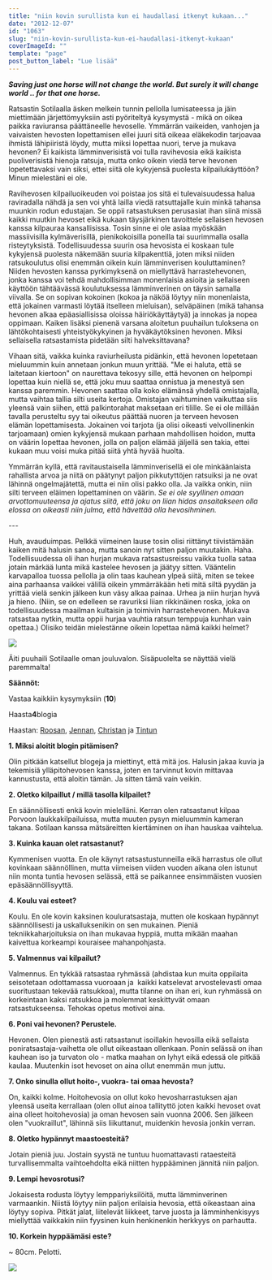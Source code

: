 ```yaml
---
title: "niin kovin surullista kun ei haudallasi itkenyt kukaan..."
date: "2012-12-07"
id: "1063"
slug: "niin-kovin-surullista-kun-ei-haudallasi-itkenyt-kukaan"
coverImageId: ""
template: "page"
post_button_label: "Lue lisää"
---
```


**_Saving just one horse will not change the world. But surely it will change world .. for that one horse._**  
  
Ratsastin Sotilaalla äsken melkein tunnin pellolla lumisateessa ja jäin miettimään järjettömyyksiin asti pyöriteltyä kysymystä - mikä on oikea paikka raviuransa päättäneelle hevoselle. Ymmärrän vaikeiden, vanhojen ja vaivaisten hevosten lopettamisen ellei juuri sitä oikeaa eläkekodin tarjoavaa ihmistä lähipiiristä löydy, mutta miksi lopettaa nuori, terve ja mukava hevonen? Ei kaikista lämminverisistä voi tulla ravihevosia eikä kaikista puoliverisistä hienoja ratsuja, mutta onko oikein viedä terve hevonen lopetettavaksi vain siksi, ettei siitä ole kykyjensä puolesta kilpailukäyttöön? Minun mielestäni ei ole.  
  
Ravihevosen kilpailuoikeuden voi poistaa jos sitä ei tulevaisuudessa halua raviradalla nähdä ja sen voi yhtä lailla viedä ratsuttajalle kuin minkä tahansa muunkin rodun edustajan. Se oppii ratsastuksen perusasiat ihan siinä missä kaikki muutkin hevoset eikä kukaan täysjärkinen tavoittele sellaisen hevosen kanssa kilpauraa kansallisissa. Tosin sinne ei ole asiaa myöskään massiivisilla kylmäverisillä, pienikokoisilla poneilla tai suurimmalla osalla risteytyksistä. Todellisuudessa suurin osa hevosista ei koskaan tule kykyjensä puolesta näkemään suuria kilpakenttiä, joten miksi niiden ratsukoulutus olisi enemmän oikein kuin lämminverisen kouluttaminen? Niiden hevosten kanssa pyrkimyksenä on miellyttävä harrastehevonen, jonka kanssa voi tehdä mahdollisimman monenlaisia asioita ja sellaiseen käyttöön tähtäävässä koulutuksessa lämminverinen on täysin samalla viivalla. Se on sopivan kokoinen (kokoa ja näköä löytyy niin monenlaista, että jokainen varmasti löytää itselleen mieluisan), selväpäinen (mikä tahansa hevonen alkaa epäasiallisissa oloissa häiriökäyttäytyä) ja innokas ja nopea oppimaan. Kaiken lisäksi pienenä varsana aloitetun puuhailun tuloksena on lähtökohtaisesti yhteistyökykyinen ja hyväkäytöksinen hevonen. Miksi sellaisella ratsastamista pidetään silti halveksittavana?  
  
Vihaan sitä, vaikka kuinka raviurheilusta pidänkin, että hevonen lopetetaan mieluummin kuin annetaan jonkun muun yrittää. "Me ei haluta, että se laitetaan kiertoon" on naurettava tekosyy sille, että hevonen on helpompi lopettaa kuin niellä se, että joku muu saattaa onnistua ja menestyä sen kanssa paremmin. Hevonen saattaa olla koko elämänsä yhdellä omistajalla, mutta vaihtaa tallia silti useita kertoja. Omistajan vaihtuminen vaikuttaa siis yleensä vain siihen, että palkintorahat maksetaan eri tilille. Se ei ole millään tavalla perusteltu syy tai oikeutus päättää nuoren ja terveen hevosen elämän lopettamisesta. Jokainen voi tarjota (ja olisi oikeasti velvollinenkin tarjoamaan) omien kykyjensä mukaan parhaan mahdollisen hoidon, mutta on väärin lopettaa hevonen, jolla on paljon elämää jäljellä sen takia, ettei kukaan muu voisi muka pitää siitä yhtä hyvää huolta.  
  
Ymmärrän kyllä, että ravitaustaisella lämminverisellä ei ole minkäänlaista rahallista arvoa ja niitä on päätynyt paljon pikkutyttöjen ratsuiksi ja ne ovat lähinnä ongelmajätettä, mutta ei niin olisi pakko olla. Ja vaikka onkin, niin silti terveen eläimen lopettaminen on väärin. _Se ei ole syyllinen omaan arvottomuuteensa ja ajatus siitä, että joku on liian hidas ansaitakseen olla elossa on oikeasti niin julma, että hävettää olla hevosihminen._  
  
\--- 
  
Huh, avauduimpas. Pelkkä viimeinen lause tosin olisi riittänyt tiivistämään kaiken mitä halusin sanoa, mutta sanoin nyt sitten paljon muutakin. Haha. Todellisuudessa oli ihan hurjan mukava ratsastusreissu vaikka tuolla sataa jotain märkää lunta mikä kastelee hevosen ja jäätyy sitten. Vääntelin karvapalloa tuossa pellolla ja olin taas kauhean ylpeä siitä, miten se tekee aina parhaansa vaikkei välillä oikein ymmärräkään heti mitä siltä pyydän ja yrittää vielä senkin jälkeen kun väsy alkaa painaa. Urhea ja niin hurjan hyvä ja hieno. (Niin, se on edelleen se ravuriksi liian rikkinäinen roska, joka on todellisuudessa maailman kultaisin ja toimivin harrastehevonen. Mukava ratsastaa nytkin, mutta oppii hurjaa vauhtia ratsun temppuja kunhan vain opettaa.) Olisiko teidän mielestänne oikein lopettaa nämä kaikki helmet?  
  

[![](/images/IMG_0301y.JPG)](http://2.bp.blogspot.com/-MoCISJgz1Qo/UMIUgd-1i6I/AAAAAAAADKw/Wp3YpAoJoYc/s1600/IMG_0301y.JPG)

Äiti puuhaili Sotilaalle oman jouluvalon. Sisäpuolelta se näyttää vielä paremmalta!

  
  

**Säännöt:**

Vastaa kaikkiin kysymyksiin (**10**)

Haasta**4**blogia

Haastan: [Roosan](http://sanoinkuvaamaton.blogspot.fi/), [Jennan](http://all-these-ups-and-downs.blogspot.fi/), [Christan](http://kilpasilakka.blogspot.fi/) ja [Tintun](http://puskaponi.blogspot.fi/)

  

**1\. Miksi aloitit blogin pitämisen?**

Olin pitkään katsellut blogeja ja miettinyt, että mitä jos. Halusin jakaa kuvia ja tekemisiä ylläpitohevosen kanssa, joten en tarvinnut kovin mittavaa kannustusta, että aloitin tämän. Ja sitten tämä vain veikin.

  

**2\. Oletko kilpaillut / millä tasolla kilpailet?**

En säännöllisesti enkä kovin mielelläni. Kerran olen ratsastanut kilpaa Porvoon laukkakilpailuissa, mutta muuten pysyn mieluummin kameran takana. Sotilaan kanssa mätsäreitten kiertäminen on ihan hauskaa vaihtelua.

  

**3\. Kuinka kauan olet ratsastanut?**

Kymmenisen vuotta. En ole käynyt ratsastustunneilla eikä harrastus ole ollut kovinkaan säännöllinen, mutta viimeisen viiden vuoden aikana olen istunut niin monta tuntia hevosen selässä, että se paikannee ensimmäisten vuosien epäsäännöllisyyttä.

  

**4\. Koulu vai esteet?**

Koulu. En ole kovin kaksinen kouluratsastaja, mutten ole koskaan hypännyt säännöllisesti ja uskalluksenikin on sen mukainen. Pieniä tekniikkaharjoituksia on ihan mukavaa hyppiä, mutta mikään maahan kaivettua korkeampi kouraisee mahanpohjasta.

  

**5\. Valmennus vai kilpailut?**

Valmennus. En tykkää ratsastaa ryhmässä (ahdistaa kun muita oppilaita seisotetaan odottamassa vuoroaan ja  kaikki katselevat arvostelevasti omaa suoritustaan tekevää ratsukkoa), mutta tilanne on ihan eri, kun ryhmässä on korkeintaan kaksi ratsukkoa ja molemmat keskittyvät omaan ratsastukseensa. Tehokas opetus motivoi aina.

  

**6\. Poni vai hevonen? Perustele.**

Hevonen. Olen pienestä asti ratsastanut isoillakin hevosilla eikä sellaista poniratsastaja-vaihetta ole ollut oikeastaan ollenkaan. Ponin selässä on ihan kauhean iso ja turvaton olo - matka maahan on lyhyt eikä edessä ole pitkää kaulaa. Muutenkin isot hevoset on aina ollut enemmän mun juttu.

  

**7\. Onko sinulla ollut hoito-, vuokra- tai omaa hevosta?**

On, kaikki kolme. Hoitohevosia on ollut koko hevosharrastuksen ajan yleensä useita kerrallaan (olen ollut ainoa tallityttö joten kaikki hevoset ovat aina olleet hoitohevosia) ja oman hevosen sain vuonna 2006. Sen jälkeen olen "vuokraillut", lähinnä siis liikuttanut, muidenkin hevosia jonkin verran.

  

**8\. Oletko hypännyt maastoesteitä?**

Jotain pieniä juu. Jostain syystä ne tuntuu huomattavasti rataesteitä turvallisemmalta vaihtoehdolta eikä niitten hyppääminen jännitä niin paljon.

  

**9\. Lempi hevosrotusi?**

Jokaisesta rodusta löytyy lemppariyksilöitä, mutta lämminverinen varmaankin. Niistä löytyy niin paljon erilaisia hevosia, että oikeastaan aina löytyy sopiva. Pitkät jalat, liitelevät liikkeet, tarve juosta ja lämminhenkisyys miellyttää vaikkakin niin fyysinen kuin henkinenkin herkkyys on parhautta.

  

**10\. Korkein hyppäämäsi este?**

~ 80cm. Pelotti.

  

[![](/images/ak.png)](http://1.bp.blogspot.com/-gjkmCJL69L4/UMG0V0KvRWI/AAAAAAAADJE/AV6t4FVH6Z4/s1600/ak.png)
